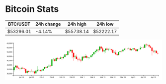 # Bitcoin Stats

BTC/USDT|24h change|24h high|24h low|
|---|---|---|---|
|$53296.01|-4.14%|$55738.14|$52222.17|

<img src="./chart.svg">
